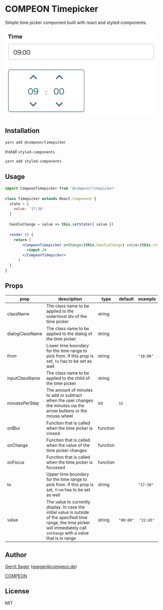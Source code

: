 # COMPEON Timepicker

Simple time picker component built with react and styled-components.

![Screenshot](screenshot.png)

## Installation

```bash
yarn add @compeon/timepicker
```

Install `styled-components`

```bash
yarn add styled-components
```

## Usage

```jsx
import CompeonTimepicker from '@compeon/timepicker'

class Timepicker extends React.Component {
  state = {
    value: '17:30'
  }

  handleChange = value => this.setState({ value })

  render () {
    return (
	    <CompeonTimepicker onChange={this.handleChange} value={this.state.value}>
	      <input />
 	    </CompeonTimepicker>
 	  )
  }
}
```

## Props

prop | description | type | default | example
------------ | ------------- | ------------- | ------------- | -------------
className | The class name to be applied to the outermost div of the time picker |string ||
dialogClassName | The class name to be applied to the dialog of the time picker | string ||
from | Lower time boundary for the time range to pick from. If this prop is set, `to` has to be set as well |string|| `"10:00"`
inputClassName | The class name to be applied to the child of the time picker |string||
minutesPerStep | The amount of minutes to add or subtract when the user changes the minutes via the arrow buttons or the mouse wheel | int | `15` |
onBlur | Function that is called when the time picker is closed | function ||
onChange | Function that is called when the value of the time picker changes | function ||
onFocus | Function that is called when the time picker is focussed | function ||
to | Upper time boundary for the time range to pick from. If this prop is set, `from` has to be set as well | string || `"17:30"`
value | The value to currently display. In case the initial value is outside of the specified time range, the time picker will immediately call `onChange` with a value that is in range | string | `"00:00"` | `"22:45"`

## Author

[Gerrit Seger](https://github.com/GerritSe) (gseger@compeon.de)

[COMPEON](https://compeon.de/)

## License

MIT

